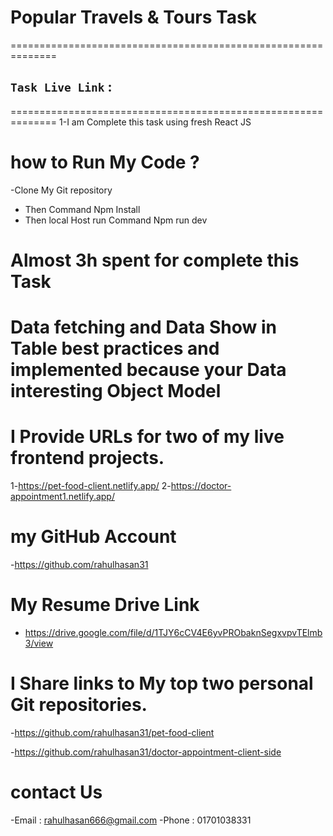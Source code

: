 #  Popular Travels & Tours Task
==============================================================
## `Task Live Link` : 
==============================================================
1-I am Complete this task using fresh React JS 
# how to Run My Code ?
-Clone My Git repository
- Then Command  Npm   Install
- Then local Host run Command Npm run dev
# Almost 3h spent for  complete this Task

# Data fetching and Data Show in Table best practices and  implemented because  your Data interesting Object Model

# I Provide URLs for two of  my live frontend projects.
1-https://pet-food-client.netlify.app/
2-https://doctor-appointment1.netlify.app/

# my  GitHub Account
-https://github.com/rahulhasan31

# My Resume Drive Link
- https://drive.google.com/file/d/1TJY6cCV4E6yvPRObaknSegxvpvTElmb3/view


# I Share links to My top two personal Git repositories.
-https://github.com/rahulhasan31/pet-food-client

-https://github.com/rahulhasan31/doctor-appointment-client-side


# contact Us
-Email : rahulhasan666@gmail.com
-Phone : 01701038331
